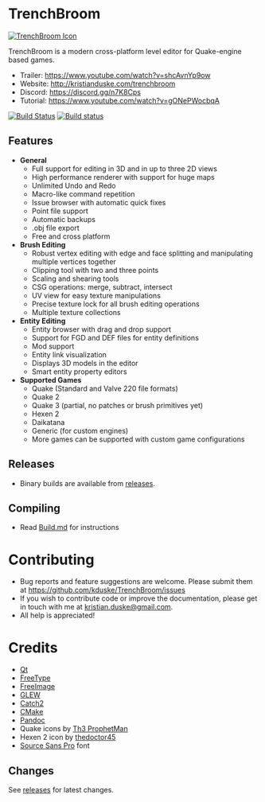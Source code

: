 # TrenchBroom

[![TrenchBroom Icon](app/resources/graphics/images/AppIcon.png)](https://www.youtube.com/watch?v=shcAvnYp9ow)

TrenchBroom is a modern cross-platform level editor for Quake-engine based games.

- Trailer:   https://www.youtube.com/watch?v=shcAvnYp9ow
- Website:   http://kristianduske.com/trenchbroom
- Discord:   https://discord.gg/n7K8Cps
- Tutorial:  https://www.youtube.com/watch?v=gONePWocbqA

[![Build Status](https://travis-ci.org/kduske/TrenchBroom.svg?branch=release%2Fv2.0.0)](https://travis-ci.org/kduske/TrenchBroom) [![Build status](https://ci.appveyor.com/api/projects/status/github/kduske/trenchbroom?branch=release%2Fv2.0.0&svg=true)](https://ci.appveyor.com/project/kduske/trenchbroom/branch/release/v2.0.0)

## Features
* **General**
	- Full support for editing in 3D and in up to three 2D views
	- High performance renderer with support for huge maps
	- Unlimited Undo and Redo
	- Macro-like command repetition
	- Issue browser with automatic quick fixes
	- Point file support
	- Automatic backups
	- .obj file export
	- Free and cross platform
* **Brush Editing**
	- Robust vertex editing with edge and face splitting and manipulating multiple vertices together
	- Clipping tool with two and three points
	- Scaling and shearing tools
	- CSG operations: merge, subtract, intersect
	- UV view for easy texture manipulations
	- Precise texture lock for all brush editing operations
	- Multiple texture collections
* **Entity Editing**
	- Entity browser with drag and drop support
	- Support for FGD and DEF files for entity definitions
	- Mod support
	- Entity link visualization
	- Displays 3D models in the editor
	- Smart entity property editors
* **Supported Games**
	- Quake (Standard and Valve 220 file formats)
	- Quake 2
	- Quake 3 (partial, no patches or brush primitives yet)
	- Hexen 2
	- Daikatana
	- Generic (for custom engines)
	- More games can be supported with custom game configurations


## Releases
- Binary builds are available from [releases](https://github.com/kduske/TrenchBroom/releases).

## Compiling
- Read [Build.md](Build.md) for instructions

# Contributing
- Bug reports and feature suggestions are welcome. Please submit them at https://github.com/kduske/TrenchBroom/issues
- If you wish to contribute code or improve the documentation, please get in touch with me at kristian.duske@gmail.com.
- All help is appreciated!

# Credits
- [Qt](https://www.qt.io/)
- [FreeType](https://www.freetype.org/)
- [FreeImage](http://freeimage.sourceforge.net/)
- [GLEW](http://glew.sourceforge.net/)
- [Catch2](https://github.com/catchorg/Catch2)
- [CMake](https://cmake.org/)
- [Pandoc](https://www.pandoc.org/)
- Quake icons by [Th3 ProphetMan](https://www.deviantart.com/th3-prophetman)
- Hexen 2 icon by [thedoctor45](https://www.deviantart.com/thedoctor45)
- [Source Sans Pro](https://fonts.google.com/specimen/Source+Sans+Pro) font

## Changes
See [releases](https://github.com/kduske/TrenchBroom/releases) for latest changes.
